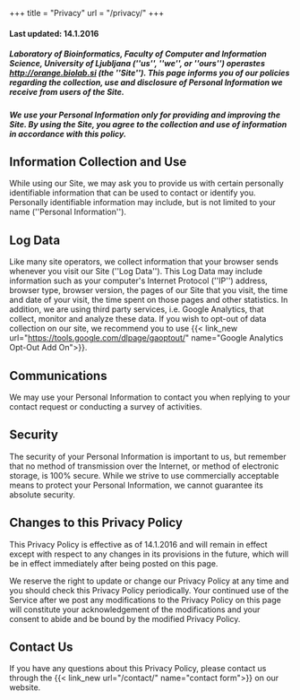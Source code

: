 +++
title = "Privacy"
url = "/privacy/"
+++

#### Last updated: 14.1.2016

##### Laboratory of Bioinformatics, Faculty of Computer and Information Science, University of Ljubljana (''us'', ''we'', or ''ours'') operastes http://orange.biolab.si (the ''Site''). This page informs you of our policies regarding the collection, use and disclosure of Personal Information we receive from users of the Site.

##### We use your Personal Information only for providing and improving the Site. By using the Site, you agree to the collection and use of information in accordance with this policy.



## Information Collection and Use

While using our Site, we may ask you to provide us with certain personally identifiable information that can be used to contact or identify you. Personally identifiable information may include, but is not limited to your name (''Personal Information'').

## Log Data

Like many site operators, we collect information that your browser sends whenever you visit our Site (''Log Data'').
This Log Data may include information such as your computer's Internet Protocol (''IP'') address, browser type, browser version, the pages of our Site that you visit, the time and date of your visit, the time spent on those pages and other statistics.
In addition, we are using third party services, i.e. Google Analytics, that collect, monitor and analyze these data. If you wish to opt-out of data collection on our site, we recommend you to use {{< link_new url="https://tools.google.com/dlpage/gaoptout/" name="Google Analytics Opt-Out Add On">}}.

## Communications

We may use your Personal Information to contact you when replying to your contact request or conducting a survey of activities.

## Security

The security of your Personal Information is important to us, but remember that no method of transmission over the Internet, or method of electronic storage, is 100% secure. While we strive to use commercially acceptable means to protect your Personal Information, we cannot guarantee its absolute security.

## Changes to this Privacy Policy

This Privacy Policy is effective as of 14.1.2016 and will remain in effect except with respect to any changes in its provisions in the future, which will be in effect immediately after being posted on this page.
   	
We reserve the right to update or change our Privacy Policy at any time and you should check this Privacy Policy periodically. Your continued use of the Service after we post any modifications to the Privacy Policy on this page will constitute your acknowledgement of the modifications and your consent to abide and be bound by the modified Privacy Policy.

## Contact Us

If you have any questions about this Privacy Policy, please contact us through the 
{{< link_new url="/contact/" name="contact form">}} on our website.








